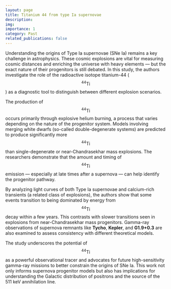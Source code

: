 ```yaml
---
layout: page
title: Titanium 44 from type Ia supernovae
description:
img:
importance: 1
category: Past
related_publications: false
---
```


Understanding the origins of Type Ia supernovae (SNe Ia) remains a key challenge in astrophysics. These cosmic explosions are vital for measuring cosmic distances and enriching the universe with heavy elements — but the exact nature of their progenitors is still debated. In this study, the authors investigate the role of the radioactive isotope titanium-44 ($${}^{44}\mathrm{Ti}$$) as a diagnostic tool to distinguish between different explosion scenarios.

The production of $${}^{44}\mathrm{Ti}$$ occurs primarily through explosive helium burning, a process that varies depending on the nature of the progenitor system. Models involving merging white dwarfs (so-called double-degenerate systems) are predicted to produce significantly more $${}^{44}\mathrm{Ti}$$ than single-degenerate or near-Chandrasekhar mass explosions. The researchers demonstrate that the amount and timing of $${}^{44}\mathrm{Ti}$$ emission — especially at late times after a supernova — can help identify the progenitor pathway.

By analyzing light curves of both Type Ia supernovae and calcium-rich transients (a related class of explosions), the authors show that some events transition to being dominated by energy from $${}^{44}\mathrm{Ti}$$ decay within a few years. This contrasts with slower transitions seen in explosions from near-Chandrasekhar mass progenitors. Gamma-ray observations of supernova remnants like **Tycho**, **Kepler**, and **G1.9+0.3** are also examined to assess consistency with different theoretical models.

The study underscores the potential of $${}^{44}\mathrm{Ti}$$ as a powerful observational tracer and advocates for future high-sensitivity gamma-ray missions to better constrain the origins of SNe Ia. This work not only informs supernova progenitor models but also has implications for understanding the Galactic distribution of positrons and the source of the 511 keV annihilation line.

